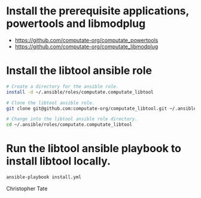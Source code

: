 
# Install the prerequisite applications, powertools and libmodplug

- https://github.com/computate-org/computate_powertools
- https://github.com/computate-org/computate_libmodplug

# Install the libtool ansible role

```bash
# Create a directory for the ansible role. 
install -d ~/.ansible/roles/computate.computate_libtool

# Clone the libtool ansible role. 
git clone git@github.com:computate-org/computate_libtool.git ~/.ansible/roles/computate.computate_libtool

# Change into the libtool ansible role directory. 
cd ~/.ansible/roles/computate.computate_libtool
```

# Run the libtool ansible playbook to install libtool locally. 

```bash
ansible-playbook install.yml
```

Christopher Tate
